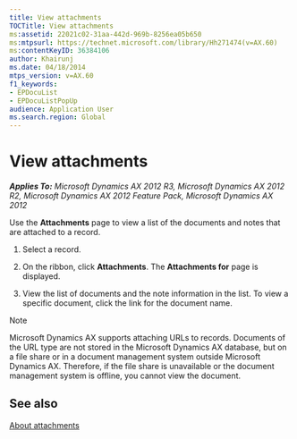 ```yaml
---
title: View attachments
TOCTitle: View attachments
ms:assetid: 22021c02-31aa-442d-969b-8256ea05b650
ms:mtpsurl: https://technet.microsoft.com/library/Hh271474(v=AX.60)
ms:contentKeyID: 36384106
author: Khairunj
ms.date: 04/18/2014
mtps_version: v=AX.60
f1_keywords:
- EPDocuList
- EPDocuListPopUp
audience: Application User
ms.search.region: Global
---
```


# View attachments 


_**Applies To:** Microsoft Dynamics AX 2012 R3, Microsoft Dynamics AX 2012 R2, Microsoft Dynamics AX 2012 Feature Pack, Microsoft Dynamics AX 2012_

Use the **Attachments** page to view a list of the documents and notes that are attached to a record.

1.  Select a record.

2.  On the ribbon, click **Attachments**. The **Attachments for** page is displayed.

3.  View the list of documents and the note information in the list. To view a specific document, click the link for the document name.


> [!NOTE]
> <P>Microsoft Dynamics AX supports attaching URLs to records. Documents of the URL type are not stored in the Microsoft Dynamics AX database, but on a file share or in a document management system outside Microsoft Dynamics AX. Therefore, if the file share is unavailable or the document management system is offline, you cannot view the document.</P>



## See also

[About attachments](about-attachments.md)

  


